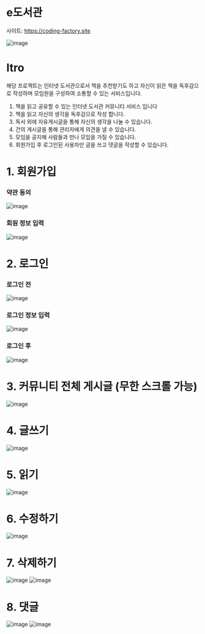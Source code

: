# e도서관

사이트: https://coding-factory.site

![image](https://user-images.githubusercontent.com/61128538/169918135-5bd35c9e-fa98-4b7b-89a3-b52d657bc187.png)

# Itro

해당 프로젝트는 인터넷 도서관으로서 책을 추천받기도 하고 자신이 읽은 책을 독후감으로 작성하며
모임원을 구성하여 소통할 수 있는 서비스입니다.

1. 책을 읽고 공유할 수 있는 인터넷 도서관 커뮤니티 서비스 입니다
2. 책을 읽고 자신의 생각을 독후감으로 작성 합니다.
3. 독서 외에 자유게시글을 통해 자신의 생각을 나눌 수 있습니다.
4. 건의 게시글을 통해 관리자에게 의견을 낼 수 있습니다.
5. 모임을 공지해 사람들과 만나 모임을 가질 수 있습니다.
6. 회원가입 후 로그인된 사용자만 글을 쓰고 댓글을 작성할 수 있습니다.

# 1. 회원가입

### 약관 동의

![image](https://user-images.githubusercontent.com/61128538/170164159-affde38f-cf24-475a-a21c-dfdd772cfe60.png)

### 회원 정보 입력

![image](https://user-images.githubusercontent.com/61128538/170164197-73b0456a-54d0-4c2e-86b1-d58f6a18af8a.png)

# 2. 로그인

### 로그인 전

![image](https://user-images.githubusercontent.com/61128538/170164267-614b7408-21d6-4652-a28d-4a9dfa3acce6.png)

### 로그인 정보 입력

![image](https://user-images.githubusercontent.com/61128538/170164243-b039eb19-66e4-4893-a356-3e21755d93c2.png)

### 로그인 후

![image](https://user-images.githubusercontent.com/61128538/170164291-c5c7291c-224a-4ef5-bdc2-6f93d4d26279.png)

# 3. 커뮤니티 전체 게시글 (무한 스크롤 가능)

![image](https://user-images.githubusercontent.com/61128538/170164336-92d55382-241e-4f55-af5c-f83b991d92d8.png)

# 4. 글쓰기

![image](https://user-images.githubusercontent.com/61128538/170164363-c5cf2b13-acfa-460f-9bea-f1e64c16772b.png)

# 5. 읽기

![image](https://user-images.githubusercontent.com/61128538/170164392-178413e3-4e7a-4f4d-93ea-87459102a80a.png)


# 6. 수정하기

![image](https://user-images.githubusercontent.com/61128538/170164433-9f08ea55-2159-4bee-9514-03d7ef044979.png)

# 7. 삭제하기

![image](https://user-images.githubusercontent.com/61128538/170164505-ac7a16bb-f8d3-461b-b51d-74f81d7efbd8.png)
![image](https://user-images.githubusercontent.com/61128538/170164550-28df8625-ad08-4f7a-9a2b-0316c8978405.png)

# 8. 댓글

![image](https://user-images.githubusercontent.com/61128538/170164596-28dfdf43-0a77-4501-855d-3f0fce3ab586.png)
![image](https://user-images.githubusercontent.com/61128538/170164637-92b10c85-cb58-4b27-822f-5494299ebf2f.png)
